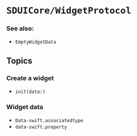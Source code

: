 # ``SDUICore/WidgetProtocol``

### See also:
- ``EmptyWidgetData``

## Topics

### Create a widget

- ``init(data:)``

### Widget data

- ``Data-swift.associatedtype``
- ``data-swift.property``

